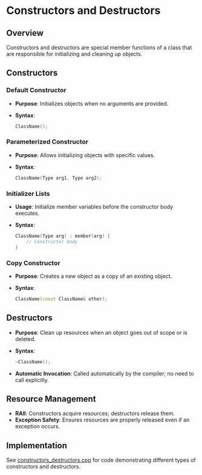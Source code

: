 ﻿# Constructors and Destructors

## Overview

Constructors and destructors are special member functions of a class that are responsible for initializing and cleaning up objects.

## Constructors

### Default Constructor

- **Purpose**: Initializes objects when no arguments are provided.

- **Syntax**:

  ```cpp
  ClassName();
  ```

### Parameterized Constructor

- **Purpose**: Allows initializing objects with specific values.

- **Syntax**:

  ```cpp
  ClassName(Type arg1, Type arg2);
  ```

### Initializer Lists

- **Usage**: Initialize member variables before the constructor body executes.

- **Syntax**:

  ```cpp
  ClassName(Type arg) : member(arg) {
      // Constructor body
  }
  ```

### Copy Constructor

- **Purpose**: Creates a new object as a copy of an existing object.

- **Syntax**:

  ```cpp
  ClassName(const ClassName& other);
  ```

## Destructors

- **Purpose**: Clean up resources when an object goes out of scope or is deleted.

- **Syntax**:

  ```cpp
  ~ClassName();
  ```

- **Automatic Invocation**: Called automatically by the compiler; no need to call explicitly.

## Resource Management

- **RAII**: Constructors acquire resources; destructors release them.
- **Exception Safety**: Ensures resources are properly released even if an exception occurs.

## Implementation

See [constructors\_destructors.cpp](constructors_destructors.cpp) for code demonstrating different types of constructors and destructors.